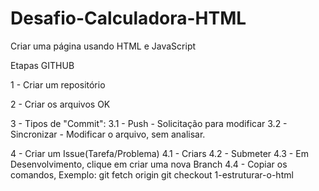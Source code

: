 # Desafio-Calculadora-HTML
Criar uma página usando HTML e JavaScript


Etapas GITHUB

1 - Criar um repositório

2 - Criar os arquivos OK

3 - Tipos de "Commit":
	3.1 - Push - Solicitação para modificar
	3.2 - Sincronizar - Modificar o arquivo, sem analisar.

4 - Criar um Issue(Tarefa/Problema)
4.1 - Criars
4.2 - Submeter 
4.3 - Em Desenvolvimento, clique em criar uma nova Branch
4.4 - Copiar os comandos, Exemplo: 
git fetch origin
git checkout 1-estruturar-o-html
